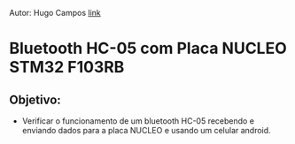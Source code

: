 Autor: Hugo Campos [link](https://github.com/HugocamposL3)

# Bluetooth HC-05 com Placa NUCLEO STM32 F103RB

## Objetivo:

- Verificar o funcionamento de um bluetooth HC-05 recebendo e enviando dados para a placa NUCLEO e usando um celular android.
